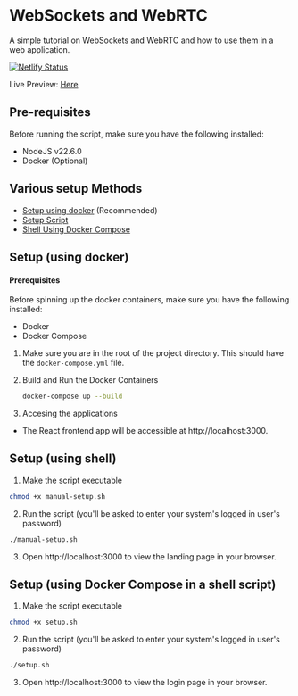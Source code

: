 # WebSockets and WebRTC

A simple tutorial on WebSockets and WebRTC and how to use them in a web application.

[![Netlify Status](https://api.netlify.com/api/v1/badges/e1ef91b5-1487-41a3-a929-b88e091d819f/deploy-status)](https://app.netlify.com/sites/ser421/deploys)

Live Preview: [Here](https://ser421.netlify.app/)

## Pre-requisites
Before running the script, make sure you have the following installed:

- NodeJS v22.6.0
- Docker (Optional)

## Various setup Methods
- [Setup using docker](#setup-using-docker) (Recommended)
- [Setup Script](#setup-using-shell)
- [Shell Using Docker Compose](#setup-using-shell-script)


## Setup (using docker)

#### Prerequisites

Before spinning up the docker containers, make sure you have the following installed:

- Docker
- Docker Compose

1. Make sure you are in the root of the project directory. This should have the `docker-compose.yml` file.

2. Build and Run the Docker Containers
	
	```bash
	docker-compose up --build
	```

3. Accesing the applications
* The React frontend app will be accessible at http://localhost:3000.

## Setup (using shell)

1. Make the script executable
```bash
chmod +x manual-setup.sh
```
2. Run the script (you'll be asked to enter your system's logged in user's  password)
```bash
./manual-setup.sh
```
3.  Open http://localhost:3000 to view the landing page in your browser.



## Setup (using Docker Compose in a shell script)

1. Make the script executable
```bash
chmod +x setup.sh
```
2. Run the script (you'll be asked to enter your system's logged in user's  password)
```bash 
./setup.sh
```

3. Open http://localhost:3000 to view the login page in your browser.


